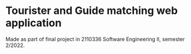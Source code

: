 # Tourister and Guide matching web application

Made as part of final project in 2110336 Software Engineering II, semester 2/2022.


